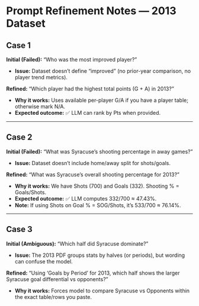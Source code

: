 # Prompt Refinement Notes — 2013 Dataset

## Case 1
**Initial (Failed):** “Who was the most improved player?”
- **Issue:** Dataset doesn’t define “improved” (no prior-year comparison, no player trend metrics).

**Refined:** “Which player had the highest total points (G + A) in 2013?”
- **Why it works:** Uses available per-player G/A if you have a player table; otherwise mark N/A.
- **Expected outcome:** ✅ LLM can rank by Pts when provided.

---

## Case 2
**Initial (Failed):** “What was Syracuse’s shooting percentage in away games?”
- **Issue:** Dataset doesn’t include home/away split for shots/goals.

**Refined:** “What was Syracuse’s overall shooting percentage for 2013?”
- **Why it works:** We have Shots (700) and Goals (332). Shooting % = Goals/Shots.
- **Expected outcome:** ✅ LLM computes 332/700 ≈ 47.43%.
- **Note:** If using Shots on Goal % = SOG/Shots, it’s 533/700 ≈ 76.14%.

---

## Case 3
**Initial (Ambiguous):** “Which half did Syracuse dominate?”
- **Issue:** The 2013 PDF groups stats by halves (or periods), but wording can confuse the model.

**Refined:** “Using ‘Goals by Period’ for 2013, which half shows the larger Syracuse goal differential vs opponents?”
- **Why it works:** Forces model to compare Syracuse vs Opponents within the exact table/rows you paste.
